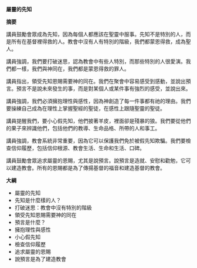 **屬靈的先知**

**摘要**

講員鼓勵會眾成為先知，因為每個人都應該在聖靈中服事。先知不是特別的人，而是所有在基督裡得救的人。教會中沒有人有特別的階級，我們都蒙恩得救，成為聖人。

講員強調，我們要打破迷思，認為教會中有些人特別，而那些特別的人很愛演。我們都一樣，我們與神同在，我們都是蒙恩得救的罪人。

講員指出，領受先知恩賜需要神的同在。我們在聚會中容易感受到感動，並說出預言。預言不是說未來發生的事，而是對某個人或某件事有強烈的感受，並說出來。

講員強調，我們必須擁抱理性與感性，因為神創造了每一件事都有祂的理由。我們要操練自己成為在理性上掌握聖經的聖徒，在感性上跟隨聖靈的聖徒。

講員提醒我們，要小心假先知，他們披著羊皮，裡面卻是殘暴的狼。我們要從他們的果子來辨識他們，包括他們的教導、生命品格、所帶的人和事工。

講員強調，教會系統非常重要，因為它可以保護我們免於被假先知欺騙。我們要檢查信仰履歷，包括信仰根源、教會生活、生命和生活、口碑。

講員鼓勵會眾追求屬靈的恩賜，尤其是說預言。說預言是造就、安慰和勸勉，它可以建造教會。所有的恩賜都是為了傳揚基督的福音和建造基督的教會。

**大綱**

* 屬靈的先知
* 先知是什麼樣的人？
* 打破迷思：教會中沒有特別的階級
* 領受先知恩賜需要神的同在
* 預言是什麼？
* 擁抱理性與感性
* 小心假先知
* 檢查信仰履歷
* 追求屬靈的恩賜
* 說預言是為了建造教會